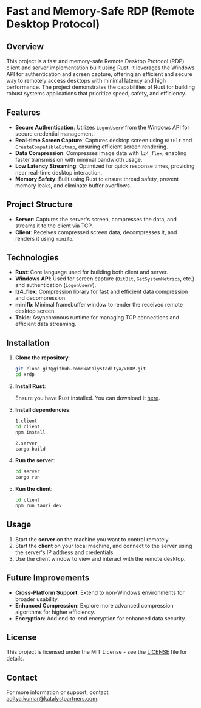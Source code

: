 # Fast and Memory-Safe RDP (Remote Desktop Protocol)

## Overview

This project is a fast and memory-safe Remote Desktop Protocol (RDP) client and server implementation built using Rust. It leverages the Windows API for authentication and screen capture, offering an efficient and secure way to remotely access desktops with minimal latency and high performance. The project demonstrates the capabilities of Rust for building robust systems applications that prioritize speed, safety, and efficiency.

## Features

- **Secure Authentication**: Utilizes `LogonUserW` from the Windows API for secure credential management.
- **Real-time Screen Capture**: Captures desktop screen using `BitBlt` and `CreateCompatibleBitmap`, ensuring efficient screen rendering.
- **Data Compression**: Compresses image data with `lz4_flex`, enabling faster transmission with minimal bandwidth usage.
- **Low Latency Streaming**: Optimized for quick response times, providing near real-time desktop interaction.
- **Memory Safety**: Built using Rust to ensure thread safety, prevent memory leaks, and eliminate buffer overflows.

## Project Structure

- **Server**: Captures the server's screen, compresses the data, and streams it to the client via TCP.
- **Client**: Receives compressed screen data, decompresses it, and renders it using `minifb`.

## Technologies

- **Rust**: Core language used for building both client and server.
- **Windows API**: Used for screen capture (`BitBlt`, `GetSystemMetrics`, etc.) and authentication (`LogonUserW`).
- **lz4_flex**: Compression library for fast and efficient data compression and decompression.
- **minifb**: Minimal framebuffer window to render the received remote desktop screen.
- **Tokio**: Asynchronous runtime for managing TCP connections and efficient data streaming.

## Installation

1. **Clone the repository**:

    ```bash
    git clone git@github.com:katalystaditya/xRDP.git
    cd xrdp
    ```

2. **Install Rust**:

    Ensure you have Rust installed. You can download it [here](https://www.rust-lang.org/tools/install).
    

3. **Install dependencies**:

    ```bash
    1.client
    cd client 
    npm install

    2.server
    cargo build
    ```

4. **Run the server**:

    ```bash
    cd server
    cargo run 
    ```

5. **Run the client**:

    ```bash
    cd client
    npm run tauri dev
    ```

## Usage

1. Start the **server** on the machine you want to control remotely.
2. Start the **client** on your local machine, and connect to the server using the server's IP address and credentials.
3. Use the client window to view and interact with the remote desktop.

## Future Improvements

- **Cross-Platform Support**: Extend to non-Windows environments for broader usability.
- **Enhanced Compression**: Explore more advanced compression algorithms for higher efficiency.
- **Encryption**: Add end-to-end encryption for enhanced data security.


## License

This project is licensed under the MIT License - see the [LICENSE](LICENSE) file for details.

## Contact

For more information or support, contact [aditya.kumar@katalystpartners.com](mailto:aditya.kumar@katalystpartners.com).